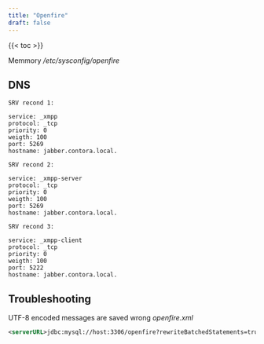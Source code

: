 ```yaml
---
title: "Openfire"
draft: false
---
```


{{< toc >}}

Memmory
_/etc/sysconfig/openfire_

## DNS

```text
SRV recond 1:

service: _xmpp
protocol: _tcp
priority: 0
weigth: 100
port: 5269
hostname: jabber.contora.local.
```

```text
SRV recond 2:

service: _xmpp-server
protocol: _tcp
priority: 0
weigth: 100
port: 5269
hostname: jabber.contora.local.
```

```text
SRV recond 3:

service: _xmpp-client
protocol: _tcp
priority: 0
weigth: 100
port: 5222
hostname: jabber.contora.local.
```

## Troubleshooting

UTF-8 encoded messages are saved wrong
_openfire.xml_

```xml
<serverURL>jdbc:mysql://host:3306/openfire?rewriteBatchedStatements=true&amp;useUnicode=true&amp;characterEncoding=UTF-8&amp;characterSetResults=UTF-8&amp;useLegacyDatetimeCode=false&amp;serverTimezone=Europe/Moscow</serverURL>
```
